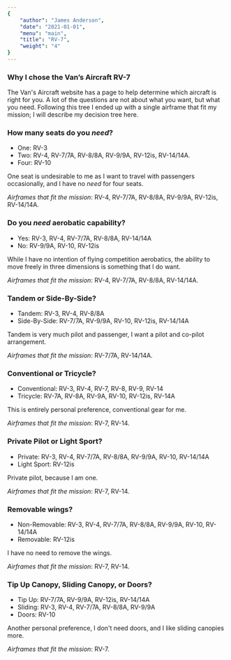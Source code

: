 ```yaml
---
{
	"author": "James Anderson",
	"date": "2021-01-01",
	"menu": "main",
	"title": "RV-7",
	"weight": "4"
}
---
```


### Why I chose the Van&rsquo;s Aircraft RV-7

The Van's Aircraft website has a page to help determine which aircraft is right
for you. A lot of the questions are not about what you want, but what you need.
Following this tree I ended up with a single airframe that fit my mission; I
will describe my decision tree here.

### How many seats do you _need_?

* One: RV-3
* Two: RV-4, RV-7/7A, RV-8/8A, RV-9/9A, RV-12is, RV-14/14A.
* Four: RV-10

One seat is undesirable to me as I want to travel with passengers occasionally,
and I have no _need_ for four seats.

_Airframes that fit the mission_: RV-4, RV-7/7A, RV-8/8A, RV-9/9A, RV-12is,
RV-14/14A.

### Do you _need_ aerobatic capability?

* Yes: RV-3, RV-4, RV-7/7A, RV-8/8A, RV-14/14A
* No: RV-9/9A, RV-10, RV-12is

While I have no intention of flying competition aerobatics, the ability to move
freely in three dimensions is something that I do want.

_Airframes that fit the mission_: RV-4, RV-7/7A, RV-8/8A, RV-14/14A.

### Tandem or Side-By-Side?

* Tandem: RV-3, RV-4, RV-8/8A
* Side-By-Side: RV-7/7A, RV-9/9A, RV-10, RV-12is, RV-14/14A

Tandem is very much pilot and passenger, I want a pilot and co-pilot
arrangement.

_Airframes that fit the mission_: RV-7/7A, RV-14/14A.

### Conventional or Tricycle?

* Conventional: RV-3, RV-4, RV-7, RV-8, RV-9, RV-14
* Tricycle: RV-7A, RV-8A, RV-9A, RV-10, RV-12is, RV-14A

This is entirely personal preference, conventional gear for me.

_Airframes that fit the mission_: RV-7, RV-14.

### Private Pilot or Light Sport?

* Private: RV-3, RV-4, RV-7/7A, RV-8/8A, RV-9/9A, RV-10, RV-14/14A
* Light Sport: RV-12is

Private pilot, because I am one.

_Airframes that fit the mission_: RV-7, RV-14.

### Removable wings?

* Non-Removable: RV-3, RV-4, RV-7/7A, RV-8/8A, RV-9/9A, RV-10, RV-14/14A
* Removable: RV-12is

I have no need to remove the wings.

_Airframes that fit the mission_: RV-7, RV-14.

### Tip Up Canopy, Sliding Canopy, or Doors?

* Tip Up: RV-7/7A, RV-9/9A, RV-12is, RV-14/14A
* Sliding: RV-3, RV-4, RV-7/7A, RV-8/8A, RV-9/9A
* Doors: RV-10

Another personal preference, I don't need doors, and I like sliding canopies
more.

_Airframes that fit the mission_: RV-7.
